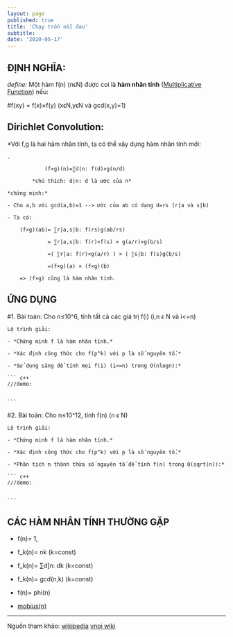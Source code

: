 ```yaml
---
layout: page
published: true
title: 'Chạy trốn nỗi đau'
subtitle:
date: '2020-05-17'
---
```


## ĐỊNH NGHĨA:
	
*define:* Một hàm f(n) (nϵN) được coi là **hàm nhân tính** ([Multiplicative Function](https://en.wikipedia.org/wiki/Multiplicative_function)) nếu:
	
#f(xy) = f(x)×f(y)   (xϵN,yϵN và gcd(x,y)=1)
	

## Dirichlet Convolution:

*Với f,g là hai hàm nhân tính, ta có thể xây dựng hàm nhân tính mới:
	
	
	.
	
			    (f×g)(n)=∑d|n: f(d)×g(n/d)

			*chú thích: d|n: d là ước của n*

	*chứng minh:*

	- Cho a,b với gcd(a,b)=1 --> ước của ab có dạng d=rs (r|a và s|b)

	- Ta có:

		(f×g)(ab)= ∑r|a,s|b: f(rs)g(ab/rs)
					
				 = ∑r|a,s|b: f(r)×f(s) × g(a/r)×g(b/s)
				 
				 =( ∑r|a: f(r)×g(a/r) ) × ( ∑s|b: f(s)g(b/s) 
				 
				 =(f×g)(a) × (f×g)(b)

		=> (f×g) cũng là hàm nhân tính.
	
## ỨNG DỤNG
	
#1. Bài toán: Cho n≤10^6, tính tất cả các giá trị f(i) (i,n ϵ N và i<=n)
	
	Lộ trình giải:
	
	- *Chứng minh f là hàm nhân tính.*
	
	- *Xác định công thức cho f(p^k) với p là số nguyên tố.*
	
	- *Sử dụng sàng để tính mọi f(i) (i<=n) trong O(nlogn):*
	
	``` c++
	///demo:
	
	
	```
	
#2. Bài toán: Cho n≤10^12, tính f(n) (n ϵ N)
	
	Lộ trình giải:
	
	- *Chứng minh f là hàm nhân tính.*
	
	- *Xác định công thức cho f(p^k) với p là số nguyên tố.*
	
	- *Phân tích n thành thừa số nguyên tố để tính f(n) trong O(sqrt(n)):*
	
	``` c++
	///demo:
	
	
	```
	
## CÁC HÀM NHÂN TÍNH THƯỜNG GẶP

- f(n)= 1,

- f_k(n)= nk (k=const)

- f_k(n)= ∑d]n: dk (k=const)

- f_k(n)= gcd(n,k) (k=const)

- f(n)= phi(n)

- [mobius(n)](http://vnoi.info/wiki/translate/quora/mobius-function)


-----------------------------------------------------------------------------------------------------------------------------


Nguồn tham khảo: [wikipedia](https://en.wikipedia.org/wiki/Multiplicative_function) [vnoi wiki](http://vnoi.info/wiki/algo/math/multiplicative-function) 
